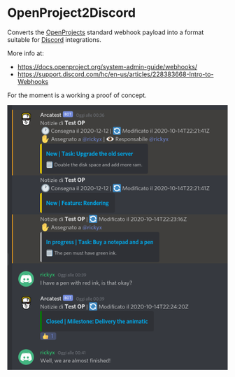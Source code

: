 # OpenProject2Discord
Converts the [OpenProjects](https://www.openproject.org/) standard webhook payload into a format suitable for [Discord](https://discord.com/) integrations.

More info at:
 - https://docs.openproject.org/system-admin-guide/webhooks/
 - https://support.discord.com/hc/en-us/articles/228383668-Intro-to-Webhooks

For the moment is a working a proof of concept.

![What you get](https://github.com/canonex/OpenProject2Discord/blob/main/Screenshot.png)
